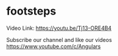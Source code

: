 # footsteps

Video Link: https://youtu.be/Tj13-ORE4B4

Subscribe our channel and like our videos https://www.youtube.com/c/Angulars
